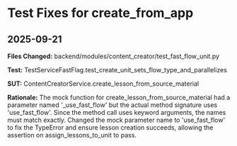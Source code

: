 # Test Fixes for create_from_app

## 2025-09-21

**Files Changed:** backend/modules/content_creator/test_fast_flow_unit.py

**Test:** TestServiceFastFlag.test_create_unit_sets_flow_type_and_parallelizes

**SUT:** ContentCreatorService.create_lesson_from_source_material

**Rationale:** The mock function for create_lesson_from_source_material had a parameter named '_use_fast_flow' but the actual method signature uses 'use_fast_flow'. Since the method call uses keyword arguments, the names must match exactly. Changed the mock parameter name to 'use_fast_flow' to fix the TypeError and ensure lesson creation succeeds, allowing the assertion on assign_lessons_to_unit to pass.